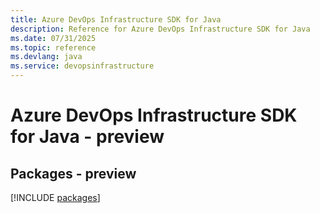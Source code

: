 ```yaml
---
title: Azure DevOps Infrastructure SDK for Java
description: Reference for Azure DevOps Infrastructure SDK for Java
ms.date: 07/31/2025
ms.topic: reference
ms.devlang: java
ms.service: devopsinfrastructure
---
```

# Azure DevOps Infrastructure SDK for Java - preview
## Packages - preview
[!INCLUDE [packages](devops-infrastructure-index.md)]